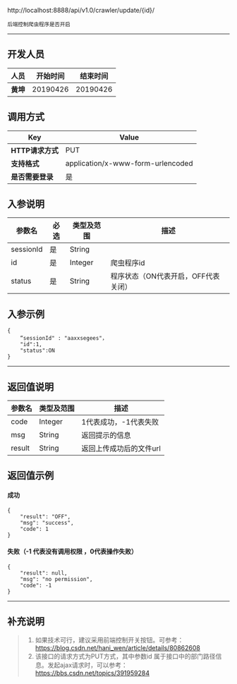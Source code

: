 http://localhost:8888/api/v1.0/crawler/update/{id}/

```
后端控制爬虫程序是否开启
```
---
## 开发人员
| 人员     | 开始时间 | 结束时间 |
| -------- | :------: | :------: |
| **黄坤** | 20190426 | 20190426 |

## 调用方式

| Key              | Value |
| ---------------- | ----- |
| **HTTP请求方式** | PUT |
| **支持格式**     | application/x-www-form-urlencoded |
| **是否需要登录** | 是 |

## 入参说明



| 参数名    | 必选 | 类型及范围 | 描述   |
| --------- | ---- | ---------- | ------ |
| sessionId | 是   | String     |        |
| id      | 是   | Integer | 爬虫程序id |
| status | 是 | String | 程序状态（ON代表开启，OFF代表关闭） |

## 入参示例
```
{
	“sessionId" : "aaxxsegees"，
	"id":1,
	"status":ON
}
```

---

## 返回值说明
| 参数名 | 类型及范围 | 描述                    |
| ------ | ---------- | ----------------------- |
| code   | Integer    | 1代表成功，-1代表失败   |
| msg    | String     | 返回提示的信息          |
| result | String     | 返回上传成功后的文件url |

## 返回值示例

#### 成功

```
{
    "result": "OFF",
    "msg": "success",
    "code": 1
}
```

#### 失败（-1 代表没有调用权限 ，0代表操作失败）

```
{
    "result": null,
    "msg": "no permission",
    "code": -1
}
```
---

## 补充说明
> 1. 如果技术可行，建议采用前端控制开关按钮。可参考：<https://blog.csdn.net/hani_wen/article/details/80862608>
> 2. 该接口的请求方式为PUT方式，其中参数id 属于接口中的部门路径信息。发起ajax请求时，可以参考：<https://bbs.csdn.net/topics/391959284>

